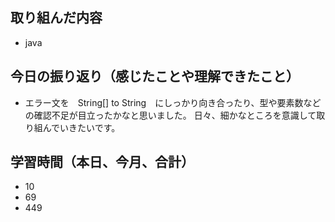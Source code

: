 ## 取り組んだ内容

- java

## 今日の振り返り（感じたことや理解できたこと）

- エラー文を　String[] to String　にしっかり向き合ったり、型や要素数などの確認不足が目立ったかなと思いました。
日々、細かなところを意識して取り組んでいきたいです。

## 学習時間（本日、今月、合計）

- 10
- 69
- 449
